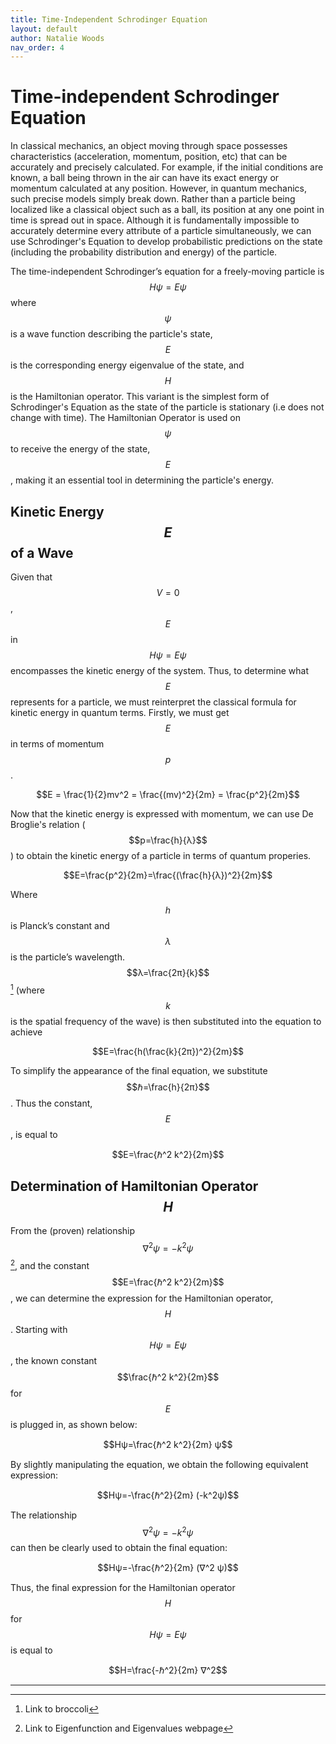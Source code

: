 ```yaml
---
title: Time-Independent Schrodinger Equation
layout: default
author: Natalie Woods
nav_order: 4
---
```


# Time-independent Schrodinger Equation
In classical mechanics, an object moving through space possesses characteristics (acceleration, momentum, position, etc) that can be accurately and precisely calculated. For example, if the initial conditions are known, a ball being thrown in the air can have its exact energy or momentum calculated at any position. However, in quantum mechanics, such precise models simply break down. Rather than a particle being localized like a classical object such as a ball, its position at any one point in time is spread out in space.  Although it is fundamentally impossible to accurately determine every attribute of a particle simultaneously, we can use Schrodinger's Equation to develop probabilistic predictions on the state (including the probability distribution and energy) of the particle.

The time-independent Schrodinger’s equation for a freely-moving particle is $$Hψ=Eψ$$ where $$ψ$$ is a wave function describing the particle's state, $$E$$ is the corresponding energy eigenvalue of the state, and $$H$$ is the Hamiltonian operator. This variant is the simplest form of Schrodinger's Equation as the state of the particle is stationary (i.e does not change with time). The Hamiltonian Operator is used on $$\psi$$ to receive the energy of the state, $$E$$, making it an essential tool in determining the particle's energy.

## Kinetic Energy $$E$$ of a Wave
Given that $$V=0$$, $$E$$ in $$Hψ=Eψ$$ encompasses the kinetic energy of the system. Thus, to determine what $$E$$ represents for a particle, we must reinterpret the classical formula for kinetic energy in quantum terms. Firstly, we must get $$E$$ in terms of momentum $$p$$.

$$E = \frac{1}{2}mv^2 = \frac{(mv)^2}{2m} = \frac{p^2}{2m}$$

Now that the kinetic energy is expressed with momentum, we can use De Broglie's relation ($$p=\frac{h}{λ}$$) to obtain the kinetic energy of a particle in terms of quantum properies.

$$E=\frac{p^2}{2m}=\frac{(\frac{h}{λ})^2}{2m}$$

Where $$h$$ is Planck’s constant and $$λ$$ is the particle’s wavelength.
$$λ=\frac{2π}{k}$$ [^1] (where $$k$$ is the spatial frequency of the wave) is then substituted into the equation to achieve

$$E=\frac{h(\frac{k}{2π})^2}{2m}$$

To simplify the appearance of the final equation, we substitute $$ℏ=\frac{h}{2π}$$. Thus the constant, $$E$$, is equal to

$$E=\frac{ℏ^2 k^2}{2m}$$

## Determination of Hamiltonian Operator $$H$$
From the (proven) relationship $$∇^2 ψ=-k^2ψ$$ [^2], and the constant $$E=\frac{ℏ^2 k^2}{2m}$$, we can determine the expression for the Hamiltonian operator, $$H$$.
Starting with $$Hψ=Eψ$$, the known constant $$\frac{ℏ^2 k^2}{2m}$$ for $$E$$ is plugged in, as shown below:

$$Hψ=\frac{ℏ^2 k^2}{2m} ψ$$

By slightly manipulating the equation, we obtain the following equivalent expression:

$$Hψ=-\frac{ℏ^2}{2m} (-k^2ψ)$$

The relationship $$∇^2 ψ=-k^2 ψ$$ can then be clearly used to obtain the final equation:

$$Hψ=-\frac{ℏ^2}{2m} (∇^2 ψ)$$

Thus, the final expression for the Hamiltonian operator $$H$$ for $$Hψ=Eψ$$ is equal to

$$H=\frac{-ℏ^2}{2m} ∇^2$$

---

[^1]: Link to broccoli
[^2]: Link to Eigenfunction and Eigenvalues webpage
